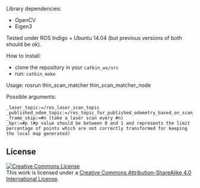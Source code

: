 Library dependencies:

* OpenCV
* Eigen3

Tested under ROS Indigo + Ubuntu 14.04 (but previous versions of both should be ok).

How to install:

* clone the repository in your `catkin_ws/src`
* run: `catkin_make`

Usage: rosrun thin_scan_matcher thin_scan_matcher_node 

Possible arguments:

```
_laser_topic:=/ros_laser_scan_topic   
_published_odom_topic:=/ros_topic_for_published_odometry_based_on_scan_matching   
_frame_skip:=#n (take a laser scan every #n)   
_bpr:=#p (#p value should be between 0 and 1 and represents the limit percentage of points which are not correctly transformed for keeping the local map generated)
```

## License

<a rel="license" href="http://creativecommons.org/licenses/by-sa/4.0/"><img alt="Creative Commons License" style="border-width:0" src="https://i.creativecommons.org/l/by-sa/4.0/88x31.png" /></a><br />This work is licensed under a <a rel="license" href="http://creativecommons.org/licenses/by-sa/4.0/">Creative Commons Attribution-ShareAlike 4.0 International License</a>.
